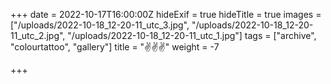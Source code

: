 +++
date = 2022-10-17T16:00:00Z
hideExif = true
hideTitle = true
images = ["/uploads/2022-10-18_12-20-11_utc_3.jpg", "/uploads/2022-10-18_12-20-11_utc_2.jpg", "/uploads/2022-10-18_12-20-11_utc_1.jpg"]
tags = ["archive", "colourtattoo", "gallery"]
title = "✌️✌️✌️"
weight = -7

+++
